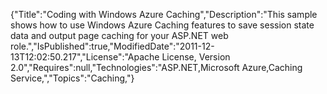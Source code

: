 {"Title":"Coding with Windows Azure Caching","Description":"This sample shows how to use Windows Azure Caching features to save session state data and output page caching for your ASP.NET web role.","IsPublished":true,"ModifiedDate":"2011-12-13T12:02:50.217","License":"Apache License, Version 2.0","Requires":null,"Technologies":"ASP.NET,Microsoft Azure,Caching Service,","Topics":"Caching,"}